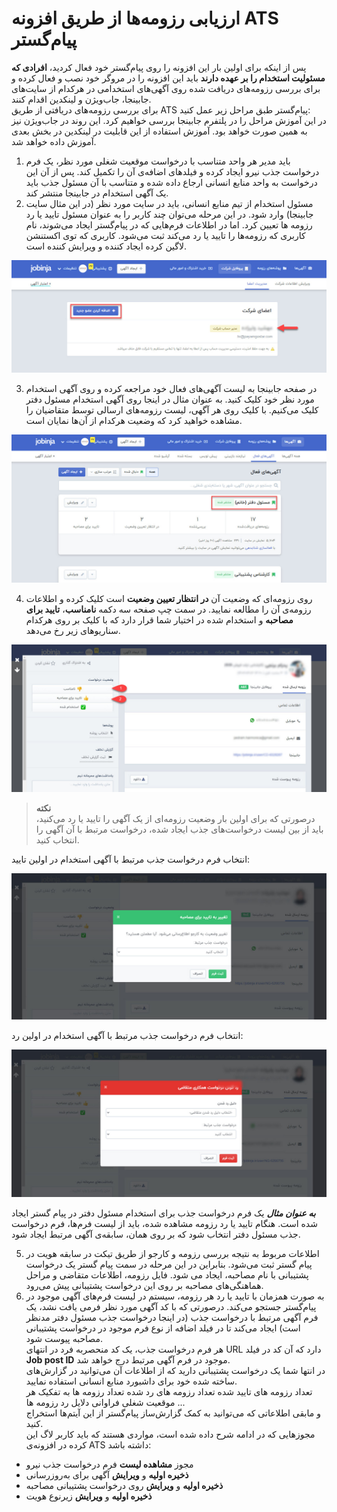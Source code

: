 # ارزیابی رزومه‌ها از طریق افزونه ATS  پیام‌گستر
پس از اینکه برای اولین بار این افزونه را روی پیام‌گستر خود فعال کردید، **افرادی که مسئولیت استخدام را بر عهده دارند** باید این افزونه را در مروگر خود نصب و فعال کرده و برای بررسی رزومه‌های دریافت شده روی آگهی‌های استخدامی در هرکدام از سایت‌های جابینجا، جاب‌ویژن و لینکدین اقدام کنند.<br>
برای بررسی رزومه‌های دریافتی از طریق ATS پیام‌گستر طبق مراحل زیر عمل کنید:<br>
در این آموزش مراحل را در پلتفرم جابینجا بررسی خواهیم کرد. این روند در جاب‌ویژن نیز به همین صورت خواهد بود. آموزش استفاده از این قابلیت در لینکدین در بخش بعدی آموزش داده خواهد شد.<br>
1. باید مدیر هر واحد متناسب با درخواست موقعیت شغلی مورد نظر، یک فرم درخواست جذب نیرو ایجاد کرده و فیلدهای اضافه‌ی آن را تکمیل کند. پس از آن این درخواست به واحد منابع انسانی ارجاع داده شده و متناسب با آن مسئول جذب باید یک آگهی استخدام در جابینجا منتشر کند.
2. مسئول استخدام از تیم منابع انسانی، باید در سایت مورد نظر (در این مثال سایت جابینجا) وارد شود. در این مرحله می‌توان چند کاربر را به عنوان مسئول تایید یا رد رزومه ها تعیین کرد. اما در اطلاعات فرم‌هایی که در پیام‌گستر ایجاد می‌شوند، نام کاربری که رزومه‌ها را تایید یا رد می‌کند ثبت می‌شود.
کاربری که توی اکستنشن لاگین کرده ایجاد کننده و ویرایش کننده است.

![اعضای تعیین شده در پنل جابینجا](./Images/Hobinja-members.jpg)

3. در صفحه جابینجا به لیست آگهی‌های فعال خود مراجعه کرده و روی آگهی استخدام مورد نظر خود کلیک کنید.
 به عنوان مثال در اینجا روی آگهی استخدام مسئول دفتر کلیک می‌کنیم. با کلیک روی هر آگهی، لیست رزومه‌های ارسالی توسط متقاضیان را مشاهده خواهید کرد که وضعیت هرکدام از آن‌ها نمایان است.

![لیست آگهی‌های استخدامی فعال](./Images/List-of-Employment-advertisement.jpg)

4. روی رزومه‌ای که وضعیت آن **در انتظار تعیین وضعیت** است کلیک کرده و اطلاعات رزومه‌ی آن را مطالعه نمایید. در سمت چپ صفحه سه دکمه **نامناسب**، **تایید برای مصاحبه** و استخدام شده در اختیار شما قرار دارد که با کلیک بر روی هرکدام سناریوهای زیر رخ می‌دهد.

![صفحه رزومه کارجو](./Images/Applicant-resum-view.jpg)

> **نکته**<br>
> درصورتی که برای اولین بار وضعیت رزومه‌ای از یک آگهی را تایید یا رد می‌کنید، باید از بین لیست درخواست‌های جذب ایجاد شده، درخواست مرتبط با آن آگهی را انتخاب کنید.

انتخاب فرم درخواست جذب مرتبط با آگهی استخدام در اولین تایید:

![تایید در اولین آگهی استخدام](./Images/1st-Approvement.jpg)

انتخاب فرم درخواست جذب مرتبط با آگهی استخدام در اولین رد:

![رد در اولین آگهی استخدام](./Images/1st-rejection.jpg)

***به عنوان مثال***
یک فرم درخواست جذب برای استخدام مسئول دفتر در پیام گستر ایجاد شده است. هنگام تایید یا رد رزومه مشاهده شده، باید از لیست فرم‌ها، فرم درخواست جذب مسئول دفتر انتخاب شود که بر روی همان، سابقه‌ی آگهی مرتبط ایجاد شود.

5. اطلاعات مربوط به نتیجه بررسی رزومه و کارجو از طریق تیکت در سابقه هویت در پیام گستر ثبت می‌شود. بنابراین در این مرحله در سمت پیام گستر یک درخواست پشتیبانی با نام مصاحبه، ایجاد می شود. فایل رزومه، اطلاعات متقاضی و مراحل هماهنگی‌های مصاحبه بر روی این درخواست پشتیبانی پیش می‌رود.
6. به صورت همزمان با تایید یا رد هر رزومه، سیستم در لیست فرم‌های آگهی موجود در پیام‌گستر جستجو می‌کند. درصورتی که با کد آگهی مورد نظر فرمی یافت نشد، یک فرم آگهی مرتبط با درخواست جذب (در اینجا درخواست جذب مسئول دفتر مدنظر است) ایجاد می‌کند تا در فیلد اضافه از نوع فرم موجود در درخواست پشتیبانی مصاحبه پیوست شود.<br>
هر فرم درخواست جذب، یک کد منحصربه فرد در انتهای URL دارد که آن کد در فیلد **Job post ID** موجود در فرم آگهی مرتبط  درج خواهد شد. <br>
در انتها شما یک درخواست پشتیبانی دارید که از اطلاعات آن می‌توانید در گزارش‌های ساخته شده خود برای داشبورد منابع انسانی استفاده نمایید. <br>
تعداد رزومه های تایید شده
تعداد رزومه های رد شده
تعداد رزومه ها به تفکیک هر موقعیت شغلی
فراوانی دلایل رد رزومه ها 
...<br>
و مابقی اطلاعاتی که می‌توانید به کمک گزارش‌ساز پیام‌گستر از این آیتم‌ها استخراج کنید.<br>
مجوزهایی که در ادامه شرح داده شده است، مواردی هستند که باید کاربر لاگ این کرده در افزونه‌ی ATS  داشته باشد:

- مجوز **مشاهده لیست** فرم درخواست جذب نیرو
- **ذخیره اولیه** و **ویرایش** آگهی برای به‌روزرسانی
- **ذخیره اولیه** و **ویرایش** روی درخواست پشتیبانی مصاحبه
- **ذخیره اولیه** و **ویرایش** زیرنوع هویت



